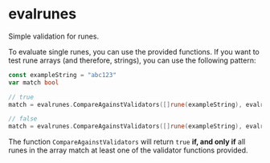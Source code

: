 # evalrunes

Simple validation for runes.

To evaluate single runes, you can use the provided functions. If you want to test rune arrays (and therefore, strings),
you can use the following pattern:

```go
const exampleString = "abc123"
var match bool

// true
match = evalrunes.CompareAgainstValidators([]rune(exampleString), evalrunes.IsAlphanumeric)

// false
match = evalrunes.CompareAgainstValidators([]rune(exampleString), evalrunes.IsSpace)
```

The function `CompareAgainstValidators` will return `true` **if, and only if** all runes in the array match at least one
of the validator functions provided.
